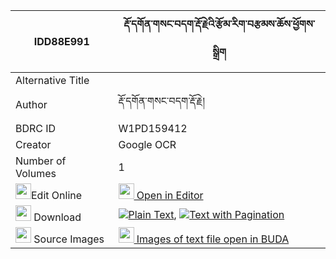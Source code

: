 |IDD88E991|རྡོ་དགོན་གསང་བདག་རྡོ་རྗེའི་རྩོམ་རིག་བརྩམས་ཆོས་ཕྱོགས་སྒྲིག 
| --- | --- 
|Alternative Title |
|Author| རྡོ་དགོན་གསང་བདག་རྡོ་རྗེ།
|BDRC ID | W1PD159412
|Creator | Google OCR
|Number of Volumes| 1
|<img width="25" src="https://img.icons8.com/color/25/000000/edit-property.png">Edit Online| [<img width="25" src="https://avatars.githubusercontent.com/u/45091458?s=200&v=4"> Open in Editor](http://editor.openpecha.org/IDD88E991)
|<img width="25" src="https://img.icons8.com/fluent/48/000000/download-2.png"/>  Download | [![](https://img.icons8.com/color/20/000000/txt.png)Plain Text](https://github.com/Openpecha/IDD88E991/releases/download/v1/do_gon_sangdak_dorje_i_tsomrik_plain_IDD88E991.zip), [![](https://img.icons8.com/color/20/000000/txt.png)Text with Pagination](https://github.com/Openpecha/IDD88E991/releases/download/v1/do_gon_sangdak_dorje_i_tsomrik_pages_IDD88E991.zip)
|<img width="25" src="https://img.icons8.com/plasticine/100/000000/pictures-folder.png"/>  Source Images | [<img width="25" src="https://library.bdrc.io/icons/BUDA-small.svg"> Images of text file open in BUDA](https://library.bdrc.io/show/bdr:W1PD159412)